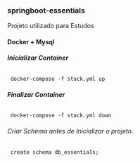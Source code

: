 ### springboot-essentials
Projeto utilizado para Estudos

#### Docker + Mysql

###### **Inicializar Container**

<Code> docker-compose -f stack.yml up </code>

###### **Finalizar Container**

<Code> docker-compose -f stack.yml down </code>

###### Criar Schema antes de Inicializar o projeto. 

<code> create schema db_essentials;</code>